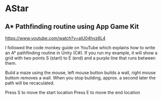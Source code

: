 # AStar
A* Pathfinding routine using App Game Kit
-----------------------------------------

https://www.youtube.com/watch?v=alU04hvz6L4

I followed the code monkey guide on YouTube which explains how to write an A* pathfinding routine in Unity (C#).  If you run my example, it will show a grid with two points S (start) to E (end) and a purple line that runs between them. 

Build a maze using the mouse, left mouse button builds a wall, right mouse buttom removes a wall. When you stop building, approx. a second later the path will be recaculated.

Press S to move the start location
Press E to move the end location

